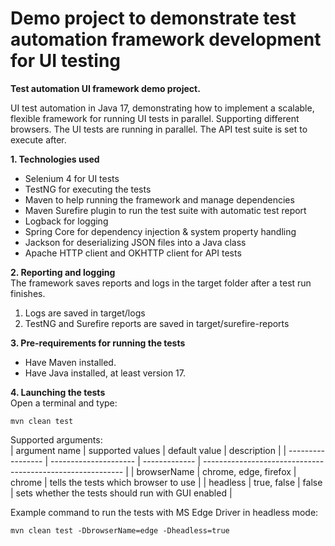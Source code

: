 # Demo project to demonstrate test automation framework development for UI testing

**Test automation UI framework demo project.**

UI test automation in Java 17, demonstrating how to implement a scalable, flexible framework for running UI tests in parallel.
Supporting different browsers.
The UI tests are running in parallel. The API test suite is set to execute after.

**1. Technologies used**
- Selenium 4 for UI tests
- TestNG for executing the tests
- Maven to help running the framework and manage dependencies
- Maven Surefire plugin to run the test suite with automatic test report
- Logback for logging
- Spring Core for dependency injection & system property handling
- Jackson for deserializing JSON files into a Java class
- Apache HTTP client and OKHTTP client for API tests

**2. Reporting and logging**  
The framework saves reports and logs in the target folder after a test run finishes.
1. Logs are saved in target/logs
1. TestNG and Surefire reports are saved in target/surefire-reports

**3. Pre-requirements for running the tests**
- Have Maven installed.
- Have Java installed, at least version 17.

**4. Launching the tests**  
Open a terminal and type:
```
mvn clean test
```
 
Supported arguments:  
| argument name     | supported values      | default value | description                                                |
| ----------------- | --------------------- | ------------- | ---------------------------------------------------------- |
| browserName       | chrome, edge, firefox | chrome        | tells the tests which browser to use                       |
| headless          | true, false           | false         | sets whether the tests should run with GUI enabled         |

Example command to run the tests with MS Edge Driver in headless mode:  
```
mvn clean test -DbrowserName=edge -Dheadless=true
```
 